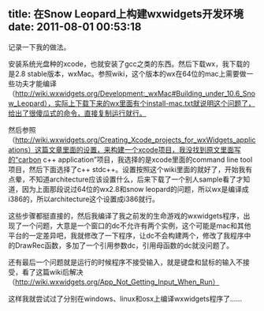title: 在Snow Leopard上构建wxwidgets开发环境
date: 2011-08-01 00:53:18
---

记录一下我的做法。

安装系统光盘种的xcode，也就安装了gcc之类的东西。然后下载wx，我下载的是2.8 stable版本，wxMac。参照wiki，这个版本的wx在64位的mac上需要做一些功夫才能编译（http://wiki.wxwidgets.org/Development:_wxMac#Building_under_10.6_Snow_Leopard），实际上下载下来的wx里面有个install-mac.txt就说明这个问题了，给出了很傻瓜式的命令，直接复制运行就行。

然后参照（http://wiki.wxwidgets.org/Creating_Xcode_projects_for_wxWidgets_applications）这篇文章里面的设置，来构建一个xcode项目，我没找到原文里面写的“carbon c++ application”项目，我选择的是xcode里面的command line tool项目，然后下面选择了c++ stdc++。设置按照这个wiki里面的就好了，开始我有点晕，不知道architecture应该设置什么，后来下载了一个别人sample看了才知道，因为上面那段说过64位的wx2.8和snow leopard的问题，所以wx是编译成i386的，所以architecture这个设置成i386就行。

这些步骤都挺直接的，然后我编译了我之前发的生命游戏的wxwidgets程序，出现了一个问题，大意是一个窗口的dc不允许有两个实例，这个可能是mac和其他平台的一定差异吧，我就修改了一下程序，让dc不会构建两个，修改了我程序中的DrawRec函数，多加了一个引用参数dc，引用母函数的dc就没问题了。

还有最后一个问题就是运行的时候程序不接受输入，就是键盘和鼠标的输入不接受，看了这篇wiki后解决（http://wiki.wxwidgets.org/App_Not_Getting_Input_When_Run）

这样我就尝试过了分别在windows、linux和osx上编译wxwidgets程序了……